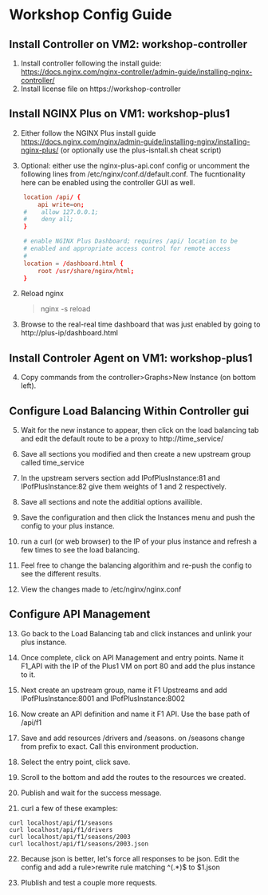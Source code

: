 # Workshop Config Guide



## Install Controller on VM2: workshop-controller

1. Install controller following the install guide: <https://docs.nginx.com/nginx-controller/admin-guide/installing-nginx-controller/>
2. Install license file on https://workshop-controller

## Install NGINX Plus on VM1: workshop-plus1

2. Either follow the NGINX Plus install guide <https://docs.nginx.com/nginx/admin-guide/installing-nginx/installing-nginx-plus/> (or optionally use the plus-isntall.sh cheat script)


3. Optional: either use the nginx-plus-api.conf config or uncomment the following lines from /etc/nginx/conf.d/default.conf. The fucntionality here can be enabled using the controller GUI as well.

```conf
    location /api/ {
        api write=on;
    #    allow 127.0.0.1;
    #    deny all;
    }

    # enable NGINX Plus Dashboard; requires /api/ location to be
    # enabled and appropriate access control for remote access
    #
    location = /dashboard.html {
        root /usr/share/nginx/html;
    }
```

2. Reload nginx
    >nginx -s reload

3. Browse to the real-real time dashboard that was just enabled by going to http://plus-ip/dashboard.html 

## Install Controler Agent on VM1: workshop-plus1

4. Copy commands from the controller>Graphs>New Instance (on bottom left).

## Configure Load Balancing Within Controller gui

5. Wait for the new instance to appear, then click on the load balancing tab and edit the default route to be a proxy to http://time_service/

6. Save all sections you modified and then create a new upstream group called time_service

7. In the upstream servers section add IPofPlusInstance:81 and IPofPlusInstance:82 give them weights of 1 and 2 respectively.

8. Save all sections and note the additial options availible.

9.  Save the configuration and then click the Instances menu and push the config to your plus instance.

10. run a curl (or web browser) to the IP of your plus instance and refresh a few times to see the load balancing.

11. Feel free to change the balancing algorithim and re-push the config to see the different results.

12. View the changes made to /etc/nginx/nginx.conf 

## Configure API Management

13. Go back to the Load Balancing tab and click instances and unlink your plus instance.

14. Once complete, click on API Management and entry points. Name it F1_API with the IP of the Plus1 VM on port 80 and add the plus instance to it.

15. Next create an upstream group, name it F1 Upstreams and add IPofPlusInstance:8001 and IPofPlusInstance:8002

16. Now create an API definition and name it F1 API. Use the base path of /api/f1

17. Save and add resources /drivers and /seasons. on /seasons change from prefix to exact. Call this environment production.

18. Select the entry point, click save. 

19. Scroll to the bottom and add the routes to the resources we created.

20. Publish and wait for the success message.

21. curl a few of these examples:

```
curl localhost/api/f1/seasons
curl localhost/api/f1/drivers
curl localhost/api/f1/seasons/2003
curl localhost/api/f1/seasons/2003.json
```

22. Because json is better, let's force all responses to be json. Edit the config and add a rule>rewrite rule matching ^(.*)$ to $1.json

23. Plublish and test a couple more requests.